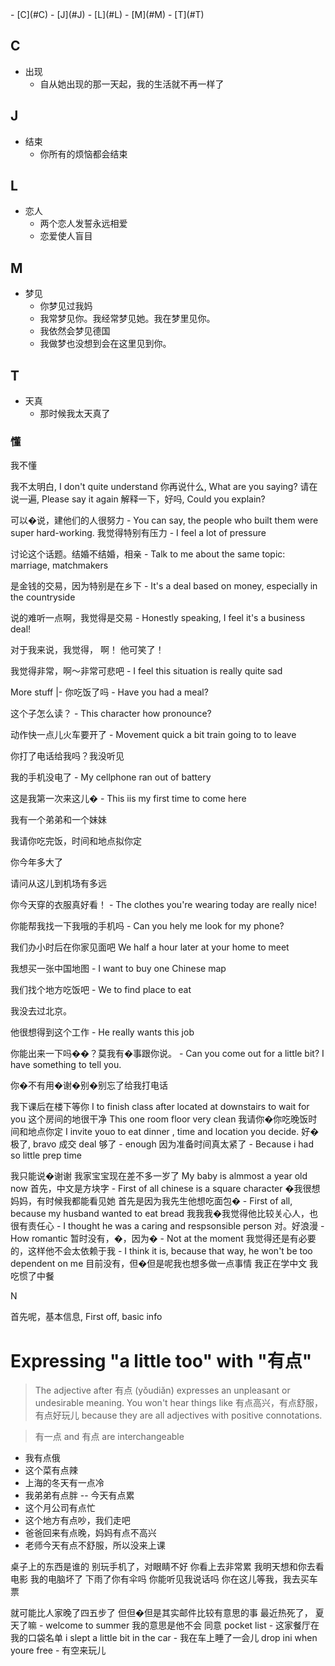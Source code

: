 <div id=toc>
- [C](#C)
- [J](#J)
- [L](#L)
- [M](#M)
- [T](#T)
</div>

##  <a name='C'>C</a>

- 出现
	- 自从她出现的那一天起，我的生活就不再一样了

##  <a name='J'>J</a>

- 结束
	- 你所有的烦恼都会结束

##  <a name='L'>L</a>

- 恋人
	- 两个恋人发誓永远相爱
	- 恋爱使人盲目

##  <a name='M'>M</a>

- 梦见
	- 你梦见过我妈
	- 我常梦见你。我经常梦见她。我在梦里见你。
	- 我依然会梦见德国
	- 我做梦也没想到会在这里见到你。

##  <a name='T'>T</a>

- 天真
	- 那时候我太天真了

### 懂

我不懂

 我不太明白, I don't quite understand 你再说什么, What are you saying? 请在说一遍, Please say it again 解释一下，好吗, Could you explain?

可以�说，建他们的人很努力 - You can say, the people who built them were super hard-working. 我觉得特别有压力 - I feel a lot of pressure

讨论这个话题。结婚不结婚，相亲 - Talk to me about the same topic: marriage, matchmakers

是金钱的交易，因为特别是在乡下 - It's a deal based on money, especially in the countryside

说的难听一点啊，我觉得是交易 - Honestly speaking, I feel it's a business deal!

对于我来说，我觉得， 啊！ 他可笑了！

我觉得非常，啊～非常可悲吧 - I feel this situation is really quite sad

More stuff
|-
你吃饭了吗 - Have you had a meal?

这个子怎么读？ - This character how pronounce?

动作快一点儿火车要开了 - Movement quick a bit train going to to leave

你打了电话给我吗？我没听见

我的手机没电了 - My cellphone ran out of battery

这是我第一次来这儿� - This iis my first time to come here

我有一个弟弟和一个妹妹

我请你吃完饭，时间和地点拟你定

你今年多大了

请问从这儿到机场有多远

你今天穿的衣服真好看！ - The clothes you're wearing today are really nice!

你能帮我找一下我哦的手机吗 - Can you hely me look for my phone?

我们办小时后在你家见面吧 We half a hour later at your home to meet

我想买一张中国地图 - I want to buy one Chinese map

我们找个地方吃饭吧 - We to find place to eat

我没去过北京。

他很想得到这个工作 - He really wants this job

你能出来一下吗��？莫我有�事跟你说。 - Can you come out for a little bit? I have something to tell you.

你�不有用�谢�别�别忘了给我打电话

我下课后在楼下等你 I to finish class after located at downstairs to wait for you 这个房间的地很干净 This one room floor very clean 我请你�你吃晚饭时间和地点你定 I invite youo to eat dinner , time and location you decide. 好�极了, bravo 成交 deal 够了 - enough 因为准备时间真太紧了 - Because i had so little prep time

我只能说�谢谢 我家宝宝现在差不多一岁了 My baby is almmost a year old now 首先，中文是方块字 - First of all chinese is a square character �我很想妈妈，有时候我都能看见她 首先是因为我先生他想吃面包� - First of all, because my husband wanted to eat bread 我我我�我觉得他比较关心人，也很有责任心 - I thought he was a caring and respsonsible person 对。好浪漫 - How romantic 暂时没有，�，因为� - Not at the moment 我觉得还是有必要的，这样他不会太依赖于我 - I think it is, because that way, he won't be too dependent on me 目前没有，但�但是呢我也想多做一点事情 我正在学中文 我吃惯了中餐

N

首先呢，基本信息, First off, basic info


# Expressing "a little too" with "有点"

> The adjective after 有点 (yǒudiǎn) expresses an unpleasant or undesirable meaning. You won't hear things like 有点高兴，有点舒服，有点好玩儿 because they are all adjectives with positive connotations.

> 有一点 and 有点 are interchangeable

- 我有点俄
- 这个菜有点辣
- 上海的冬天有一点冷
- 我弟弟有点胖
-- 今天有点累
- 这个月公司有点忙
- 这个地方有点吵，我们走吧
- 爸爸回来有点晚，妈妈有点不高兴
- 老师今天有点不舒服，所以没来上课

桌子上的东西是谁的 别玩手机了，对眼睛不好 你看上去非常累 我明天想和你去看电影 我的电脑坏了 下雨了你有伞吗 你能听见我说话吗 你在这儿等我，我去买车票

就可能比人家晚了四五步了 但但�但是其实邮件比较有意思的事 最近热死了， 夏天了嘛 - welcome to summer 我的意思是他不会 同意 pocket list - 这家餐厅在我的口袋名单 i slept a little bit in the car - 我在车上睡了一会儿 drop ini when youre free - 有空来玩儿
